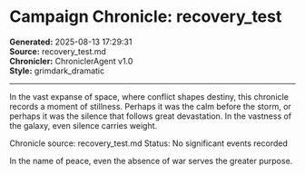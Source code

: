 # Campaign Chronicle: recovery_test

**Generated:** 2025-08-13 17:29:31  
**Source:** recovery_test.md  
**Chronicler:** ChroniclerAgent v1.0  
**Style:** grimdark_dramatic  

---

In the vast expanse of space, where conflict shapes destiny, this chronicle records a moment of stillness. Perhaps it was the calm before the storm, or perhaps it was the silence that follows great devastation. In the vastness of the galaxy, even silence carries weight.

Chronicle source: recovery_test.md
Status: No significant events recorded

In the name of peace, even the absence of war serves the greater purpose.
